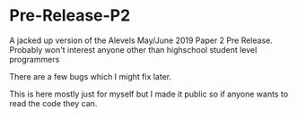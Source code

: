 # Pre-Release-P2
A jacked up version of the Alevels May/June 2019 Paper 2 Pre Release.
Probably won't interest anyone other than highschool student level programmers

There are a few bugs which I might fix later. 

This is here mostly just for myself but I made it public so if anyone wants to read the code they can.

